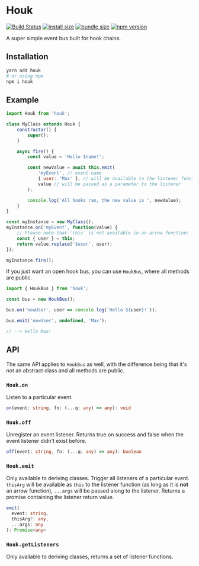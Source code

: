 # Houk

[![Build Status](https://travis-ci.com/krmax44/houk.svg?branch=master)](https://travis-ci.com/krmax44/houk)
[![install size](https://packagephobia.now.sh/badge?p=houk)](https://packagephobia.now.sh/result?p=houk)
[![bundle size](https://img.shields.io/bundlephobia/minzip/houk)](https://bundlephobia.com/result?p=houk)
[![npm version](https://img.shields.io/npm/v/houk)](https://www.npmjs.com/package/houk)

A super simple event bus built for hook chains.

## Installation

```bash
yarn add houk
# or using npm
npm i houk
```

## Example

```js
import Houk from 'houk';

class MyClass extends Houk {
	constructor() {
		super();
	}

	async fire() {
		const value = 'Hello $name!';

		const newValue = await this.emit(
			'myEvent', // event name
			{ user: 'Max' }, // will be available to the listener function as `this`
			value // will be passed as a parameter to the listener
		);

		console.log('All hooks ran, the new value is ', newValue);
	}
}

const myInstance = new MyClass();
myInstance.on('myEvent', function(value) {
	// Please note that `this` is not available in an arrow function!
	const { user } = this;
	return value.replace('$user', user);
});

myInstance.fire();
```

If you just want an open hook bus, you can use `HoukBus`, where all methods are public.

```js
import { HoukBus } from 'houk';

const bus = new HoukBus();

bus.on('newUser', user => console.log(`Hello ${user}!`));

bus.emit('newUser', undefined, 'Max');

// --> Hello Max!
```

## API

The same API applies to `HoukBus` as well, with the difference being that it's not an abstract class and all methods are public.

### `Houk.on`

Listen to a particular event.

```ts
on(event: string, fn: (...q: any) => any): void
```

### `Houk.off`

Unregister an event listener. Returns true on success and false when the event listener didn't exist before.

```ts
off(event: string, fn: (...q: any) => any): boolean
```

### `Houk.emit`

Only available to deriving classes. Trigger all listeners of a particular event. `thisArg` will be available as `this` to the listener function (as long as it is **not** an arrow function), `...args` will be passed along to the listener. Returns a promise containing the listener return value.

```ts
emit(
  event: string,
  thisArg?: any,
  ...args: any
): Promise<any>
```

### `Houk.getListeners`

Only available to deriving classes, returns a set of listener functions.
